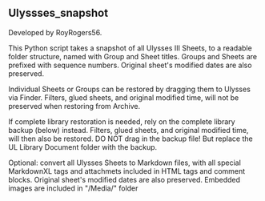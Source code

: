 ## Ulyssses_snapshot

Developed by RoyRogers56.

This Python script takes a snapshot of all Ulysses III Sheets, to a readable folder structure, named with Group and Sheet titles.
Groups and Sheets are prefixed with sequence numbers.
Original sheet's modified dates are also preserved.

Individual Sheets or Groups can be restored by dragging them to Ulysses via Finder. 
Filters, glued sheets, and original modified time, will not be preserved when restoring from Archive.

If complete library restoration is needed, rely on the complete library backup (below) instead.
Filters, glued sheets, and original modified time, will then also be restored.
DO NOT drag in the backup file! But replace the UL Library Document folder with the backup.

Optional: convert all Ulysses Sheets to Markdown files,
with all special MarkdownXL tags and attachmets included in HTML tags and comment blocks.
Original sheet's modified dates are also preserved.
Embedded images are included in "/Media/" folder
